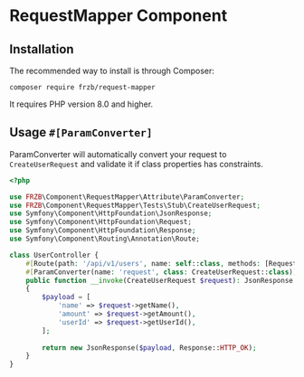 RequestMapper Component
=============================

Installation
------------
The recommended way to install is through Composer:

```
composer require frzb/request-mapper
```

It requires PHP version 8.0 and higher.

Usage `#[ParamConverter]`
-----

ParamConverter will automatically convert your request
to `CreateUserRequest` and validate it if class properties
has constraints.

```php
<?php

use FRZB\Component\RequestMapper\Attribute\ParamConverter;
use FRZB\Component\RequestMapper\Tests\Stub\CreateUserRequest;
use Symfony\Component\HttpFoundation\JsonResponse;
use Symfony\Component\HttpFoundation\Request;
use Symfony\Component\HttpFoundation\Response;
use Symfony\Component\Routing\Annotation\Route;

class UserController {
    #[Route(path: '/api/v1/users', name: self::class, methods: [Request::METHOD_POST])]
    #[ParamConverter(name: 'request', class: CreateUserRequest::class)]
    public function __invoke(CreateUserRequest $request): JsonResponse
    {
        $payload = [
            'name' => $request->getName(),
            'amount' => $request->getAmount(),
            'userId' => $request->getUserId(),
        ];
        
        return new JsonResponse($payload, Response::HTTP_OK);
    }
}
```
